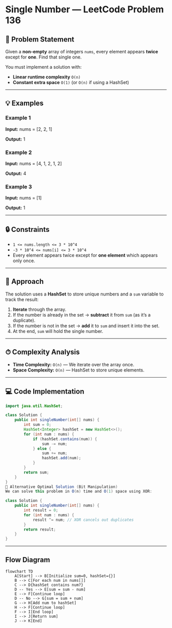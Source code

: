 
# Single Number — LeetCode Problem 136

## 📜 Problem Statement
Given a **non-empty** array of integers `nums`, every element appears **twice** except for **one**. Find that single one.

You must implement a solution with:
- **Linear runtime complexity** `O(n)`
- **Constant extra space** `O(1)` (or `O(n)` if using a HashSet)

---

## 💡 Examples

### Example 1
**Input:**
nums = [2, 2, 1]


**Output:**
1

### Example 2
**Input:**
nums = [4, 1, 2, 1, 2]

**Output:**
4

### Example 3
**Input:**
nums = [1]

**Output:**
1

---

## 🔒 Constraints
- `1 <= nums.length <= 3 * 10^4`
- `-3 * 10^4 <= nums[i] <= 3 * 10^4`
- Every element appears twice except for **one element** which appears only once.

---

## 🧠 Approach

The solution uses a **HashSet** to store unique numbers and a `sum` variable to track the result:

1. **Iterate** through the array.
2. If the number is already in the set → **subtract** it from `sum` (as it’s a duplicate).
3. If the number is not in the set → **add** it to `sum` and insert it into the set.
4. At the end, `sum` will hold the single number.

---

## ⏱ Complexity Analysis
- **Time Complexity:** `O(n)` — We iterate over the array once.
- **Space Complexity:** `O(n)` — HashSet to store unique elements.

---

## 💻 Code Implementation
```java
import java.util.HashSet;

class Solution {
    public int singleNumber(int[] nums) {
        int sum = 0;
        HashSet<Integer> hashSet = new HashSet<>();
        for (int num : nums) {
            if (hashSet.contains(num)) {
                sum -= num;
            } else {
                sum += num;
                hashSet.add(num);
            }
        }
        return sum;
    }
}
🚀 Alternative Optimal Solution (Bit Manipulation)
We can solve this problem in O(n) time and O(1) space using XOR:

class Solution {
    public int singleNumber(int[] nums) {
        int result = 0;
        for (int num : nums) {
            result ^= num; // XOR cancels out duplicates
        }
        return result;
    }
}
```

---

## Flow Diagram

```mermaid
flowchart TD
    A[Start] --> B[Initialize sum=0, hashSet={}]
    B --> C[For each num in nums[]]
    C --> D{hashSet contains num?}
    D -- Yes --> E[sum = sum - num]
    E --> F[Continue loop]
    D -- No --> G[sum = sum + num]
    G --> H[Add num to hashSet]
    H --> F[Continue loop]
    F --> I[End loop]
    I --> J[Return sum]
    J --> K[End]
